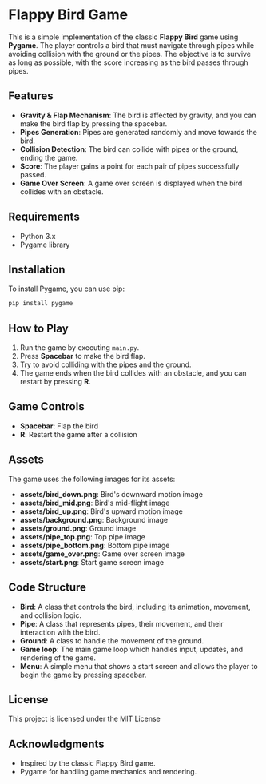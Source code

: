 
# Flappy Bird Game

This is a simple implementation of the classic **Flappy Bird** game using **Pygame**. The player controls a bird that must navigate through pipes while avoiding collision with the ground or the pipes. The objective is to survive as long as possible, with the score increasing as the bird passes through pipes.

## Features
- **Gravity & Flap Mechanism**: The bird is affected by gravity, and you can make the bird flap by pressing the spacebar.
- **Pipes Generation**: Pipes are generated randomly and move towards the bird.
- **Collision Detection**: The bird can collide with pipes or the ground, ending the game.
- **Score**: The player gains a point for each pair of pipes successfully passed.
- **Game Over Screen**: A game over screen is displayed when the bird collides with an obstacle.

## Requirements
- Python 3.x
- Pygame library

## Installation

To install Pygame, you can use pip:

```bash
pip install pygame
```

## How to Play
1. Run the game by executing `main.py`.
2. Press **Spacebar** to make the bird flap.
3. Try to avoid colliding with the pipes and the ground.
4. The game ends when the bird collides with an obstacle, and you can restart by pressing **R**.

## Game Controls
- **Spacebar**: Flap the bird
- **R**: Restart the game after a collision

## Assets
The game uses the following images for its assets:
- **assets/bird_down.png**: Bird's downward motion image
- **assets/bird_mid.png**: Bird's mid-flight image
- **assets/bird_up.png**: Bird's upward motion image
- **assets/background.png**: Background image
- **assets/ground.png**: Ground image
- **assets/pipe_top.png**: Top pipe image
- **assets/pipe_bottom.png**: Bottom pipe image
- **assets/game_over.png**: Game over screen image
- **assets/start.png**: Start game screen image

## Code Structure
- **Bird**: A class that controls the bird, including its animation, movement, and collision logic.
- **Pipe**: A class that represents pipes, their movement, and their interaction with the bird.
- **Ground**: A class to handle the movement of the ground.
- **Game loop**: The main game loop which handles input, updates, and rendering of the game.
- **Menu**: A simple menu that shows a start screen and allows the player to begin the game by pressing spacebar.

## License
This project is licensed under the MIT License

## Acknowledgments
- Inspired by the classic Flappy Bird game.
- Pygame for handling game mechanics and rendering.

